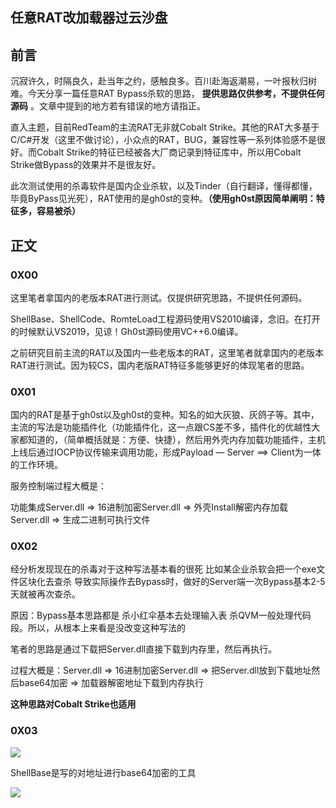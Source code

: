 ## 任意RAT改加载器过云沙盘

## 前言

沉寂许久，时隔良久，赴当年之约，感触良多。百川赴海返潮易，一叶报秋归树难。今天分享一篇任意RAT Bypass杀软的思路， **提供思路仅供参考，不提供任何源码** 。文章中提到的地方若有错误的地方请指正。

直入主题，目前RedTeam的主流RAT无非就Cobalt Strike。其他的RAT大多基于C/C#开发（这里不做讨论），小众点的RAT，BUG，兼容性等一系列体验感不是很好。而Cobalt Strike的特征已经被各大厂商记录到特征库中，所以用Cobalt Strike做Bypass的效果并不是很友好。

此次测试使用的杀毒软件是国内企业杀软，以及Tinder（自行翻译，懂得都懂，毕竟ByPass见光死），RAT使用的是gh0st的变种。**（使用gh0st原因简单阐明：特征多，容易被杀）**

## 正文

### 0X00

这里笔者拿国内的老版本RAT进行测试。仅提供研究思路，不提供任何源码。

ShellBase、ShellCode、RomteLoad工程源码使用VS2010编译，念旧。在打开的时候默认VS2019，见谅！Gh0st源码使用VC++6.0编译。

之前研究目前主流的RAT以及国内一些老版本的RAT，这里笔者就拿国内的老版本RAT进行测试。因为较CS，国内老版RAT特征多能够更好的体现笔者的思路。

### 0X01

国内的RAT是基于gh0st以及gh0st的变种。知名的如大灰狼、灰鸽子等。其中，主流的写法是功能插件化（功能插件化，这一点跟CS差不多，插件化的优越性大家都知道的，（简单概括就是：方便、快捷），然后用外壳内存加载功能插件，主机上线后通过IOCP协议传输来调用功能，形成Payload — Server ==> Client为一体的工作环境。

服务控制端过程大概是：

功能集成Server.dll => 16进制加密Server.dll => 外壳Install解密内存加载Server.dll => 生成二进制可执行文件

### 0X02

经分析发现现在的杀毒对于这种写法基本看的很死 比如某企业杀软会把一个exe文件区块化去查杀 导致实际操作去Bypass时，做好的Server端一次Bypass基本2-5天就被再次查杀。

原因：Bypass基本思路都是 杀小红伞基本去处理输入表 杀QVM一般处理代码段。所以，从根本上来看是没改变这种写法的

笔者的思路是通过下载把Server.dll直接下载到内存里，然后再执行。

过程大概是：Server.dll => 16进制加密Server.dll => 把Server.dll放到下载地址然后base64加密 => 加载器解密地址下载到内存执行

**这种思路对Cobalt Strike也适用**

### 0X03

[![](https://p0.ssl.qhimg.com/t01216784fbcc79513b.png)](https://p0.ssl.qhimg.com/t01216784fbcc79513b.png)

ShellBase是写的对地址进行base64加密的工具

[![](https://p5.ssl.qhimg.com/t01b53897990b45dbe4.png)](https://p5.ssl.qhimg.com/t01b53897990b45dbe4.png)

